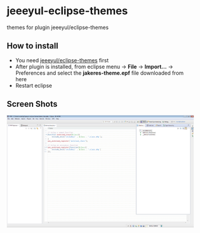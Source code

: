 jeeeyul-eclipse-themes
======================

themes for plugin jeeeyul/eclipse-themes

## How to install
* You need [jeeeyul/eclipse-themes](https://github.com/jeeeyul/eclipse-themes) first
* After plugin is installed, from eclipse menu -> **File** -> **Import...** -> Preferences 
and select the **jakeres-theme.epf** file downloaded from here
* Restart eclipse

## Screen Shots
![screenshot](https://raw.githubusercontent.com/jakeres/jeeeyul-eclipse-themes/master/screenshot-default.png)

